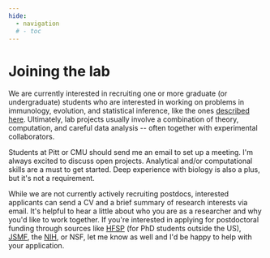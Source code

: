 ```yaml
---
hide:
  - navigation
  # - toc
---
```


# Joining the lab

We are currently interested in recruiting one or more graduate (or undergraduate) students who are interested in working on problems in immunology, evolution, and statistical inference, like the ones [described here](research.md). Ultimately, lab projects usually involve a combination of theory, computation, and careful data analysis -- often together with experimental collaborators.

Students at Pitt or CMU should send me an email to set up a meeting. I'm always excited to discuss open projects. Analytical and/or computational skills are a must to get started. Deep experience with biology is also a plus, but it's not a requirement.

While we are not currently actively recruiting postdocs, interested applicants can send a CV and a brief summary of research interests via email. It's helpful to hear a little about who you are as a researcher and why you'd like to work together. If you're interested in applying for postdoctoral funding through sources like [HFSP](http://www.hfsp.org/funding/postdoctoral-fellowships) (for PhD students outside the US), [JSMF](https://www.jsmf.org/apply/fellowship/), the [NIH](https://researchtraining.nih.gov/programs/fellowships), or NSF, let me know as well and I'd be happy to help with your application.

